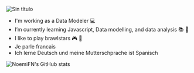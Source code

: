 ![Sin título](https://user-images.githubusercontent.com/89494142/194279503-f26dce23-3985-415b-b5cf-dbc1af6c5279.png)
- I'm working as a Data Modeler :computer:
- I’m currently learning Javascript, Data modelling, and data analysis :books: :file_folder:
- I like to play brawlstars :video_game: :iphone:
- Je parle francais 
- Ich lerne Deutsch und meine Mutterschprache ist Spanisch




![NoemiFN's GitHub stats](https://github-readme-stats.vercel.app/api?username=NoemiFN&show_icons=true&theme=dracula)

